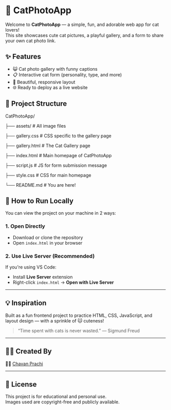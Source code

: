 
# 🐾 CatPhotoApp

Welcome to **CatPhotoApp** — a simple, fun, and adorable web app for cat lovers!  
This site showcases cute cat pictures, a playful gallery, and a form to share your own cat photo link.

## ✨ Features

- 😺 Cat photo gallery with funny captions
- 📋 Interactive cat form (personality, type, and more)
- 🎨 Beautiful, responsive layout
- 🌐 Ready to deploy as a live website

## 📂 Project Structure

CatPhotoApp/

├── assets/ # All image files

├── gallery.css # CSS specific to the gallery page

├── gallery.html # The Cat Gallery page

├── index.html # Main homepage of CatPhotoApp

├── script.js # JS for form submission message

├── style.css # CSS for main homepage

└── README.md # You are here!

## 🚀 How to Run Locally

You can view the project on your machine in 2 ways:

### 1. Open Directly

- Download or clone the repository
- Open `index.html` in your browser

### 2. Use Live Server (Recommended)

If you're using VS Code:
- Install **Live Server** extension
- Right-click `index.html` → **Open with Live Server**

---

## 💡 Inspiration

Built as a fun frontend project to practice HTML, CSS, JavaScript, and layout design — with a sprinkle of 🐱 cuteness!

> “Time spent with cats is never wasted.” — Sigmund Freud

---

## 🙋‍♀️ Created By

👩‍💻 [Chavan Prachi](https://github.com/Chavan-Prachi)

---

## 📜 License

This project is for educational and personal use.  
Images used are copyright-free and publicly available.

